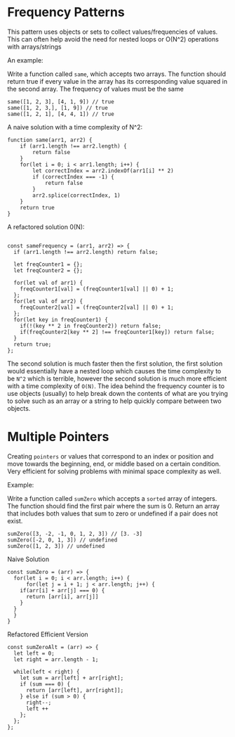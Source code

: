 # Frequency Patterns

This pattern uses objects or sets to collect values/frequencies of values. This can often help avoid the need for nested loops or O(N^2) operations with arrays/strings

An example:

Write a function called `same`, which accepts two arrays. The function should return true if every value in the array has its corresponding value squared in the second array. The frequency of values must be the same

```
same([1, 2, 3], [4, 1, 9]) // true
same([1, 2, 3,], [1, 9]) // true
same([1, 2, 1], [4, 4, 1]) // true
```

A naive solution with a time complexity of N^2:

```
function same(arr1, arr2) {
    if (arr1.length !== arr2.length) {
        return false
    }
    for(let i = 0; i < arr1.length; i++) {
        let correctIndex = arr2.indexOf(arr1[i] ** 2)
        if (correctIndex === -1) {
            return false
        }
        arr2.splice(correctIndex, 1)
    }
    return true
}
```

A refactored solution 0(N):

```

const sameFrequency = (arr1, arr2) => {
  if (arr1.length !== arr2.length) return false;

  let freqCounter1 = {};
  let freqCounter2 = {};

  for(let val of arr1) {
    freqCounter1[val] = (freqCounter1[val] || 0) + 1;
  };
  for(let val of arr2) {
    freqCounter2[val] = (freqCounter2[val] || 0) + 1;
  };
  for(let key in freqCounter1) {
    if(!(key ** 2 in freqCounter2)) return false;
    if(freqCounter2[key ** 2] !== freqCounter1[key]) return false;
  }
  return true;
};
```

The second solution is much faster then the first solution, the first solution would essentially have a nested loop which causes the time complexity to be `N^2` which is terrible, however the second solution is much more efficient with a time complexity of `O(N)`. The idea behind the frequency counter is to use objects (usually) to help break down the contents of what are you trying to solve such as an array or a string to help quickly compare between two objects.

# Multiple Pointers

Creating `pointers` or values that correspond to an index or position and move towards the beginning, end, or middle based on a certain condition. Very efficient for solving problems with minimal space complexity as well.

Example:

Write a function called `sumZero` which accepts a `sorted` array of integers. The function should find the first pair where the sum is 0. Return an array that includes both values that sum to zero or undefined if a pair does not exist.

```
sumZero([3, -2, -1, 0, 1, 2, 3]) // [3. -3]
sumZero([-2, 0, 1, 3]) // undefined
sumZero([1, 2, 3]) // undefined
```

Naive Solution

```
const sumZero = (arr) => {
  for(let i = 0; i < arr.length; i++) {
      for(let j = i + 1; j < arr.length; j++) {
    if(arr[i] + arr[j] === 0) {
      return [arr[i], arr[j]]
    }
  }
  }
}
```

Refactored Efficient Version

```
const sumZeroAlt = (arr) => {
  let left = 0;
  let right = arr.length - 1;

  while(left < right) {
    let sum = arr[left] + arr[right];
    if (sum === 0) {
      return [arr[left], arr[right]];
    } else if (sum > 0) {
      right--;
      left ++
    };
  };
};
```

